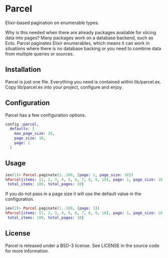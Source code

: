 # Parcel

Elixir-based pagination on enumerable types.

Why is this needed when there are already packages available for slicing data into pages? Many packages work on a database backend, such as Ecto. Parcel paginates Elixir enumerables, which means it can work in situations where there is no database backing or you need to combine data from multiple queries or sources.

## Installation

Parcel is just one file. Everything you need is contained within lib/parcel.ex. Copy lib/parcel.ex into your project, configure and enjoy.

## Configuration

Parcel has a few configuration options.

```elixir
config :parcel,
  defaults: [
    max_page_size: 20,
    page_size: 10,
    page: 1
  ]
```

## Usage

```elixir
iex(1)> Parcel.paginate(1..100, [page: 1, page_size: 10])
%Parcel{items: [1, 2, 3, 4, 5, 6, 7, 8, 9, 10], page: 1, page_size: 10,
 total_items: 100, total_pages: 10}
```

If you do not pass in a page size it will use the default value in the configuration.

```elixir
iex(2)> Parcel.paginate(1..100, [page: 1])
%Parcel{items: [1, 2, 3, 4, 5, 6, 7, 8, 9, 10], page: 1, page_size: 10,
 total_items: 100, total_pages: 10}
```

## License

Parcel is released under a BSD-3 license. See LICENSE in the source code for more information.